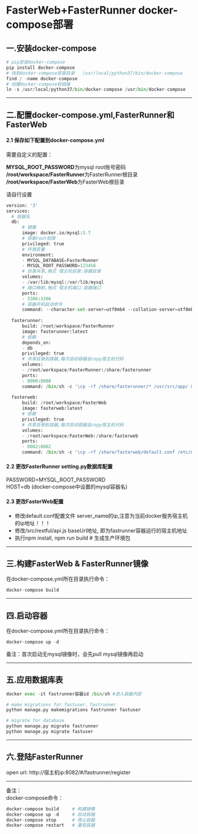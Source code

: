 # FasterWeb+FasterRunner docker-compose部署

## 一.安装docker-compose  
```python
# pip安装docker-compose
pip install docker-compose
# 找到docker-compose安装目录   /usr/local/python37/bin/docker-compose
find / -name docker-compose
# 创建docker-compose软链接
ln -s /usr/local/python37/bin/docker-compose /usr/bin/docker-compose
```

--------

## 二.配置docker-compose.yml,FasterRunner和FasterWeb
#### 2.1 保存如下配置到docker-compose.yml  

需要自定义的配置：  

**MYSQL_ROOT_PASSWORD**为mysql root账号密码  
**/root/workspace/FasterRunner**为FasterRunner根目录  
**/root/workspace/FasterWeb**为FasterWeb根目录  

请自行设置

```python
version: '3'
services:
  # 容器名
  db: 
      # 镜像
      image: docker.io/mysql:5.7
      # 获取root权限
      privileged: true
      # 环境变量
      environment:
      - MYSQL_DATABASE=FasterRunner
      - MYSQL_ROOT_PASSWORD=123456
      # 目录共享,格式 宿主机目录:容器目录
      volumes:
      - /var/lib/mysql:/var/lib/mysql
      # 端口映射,格式 宿主机端口:容器端口
      ports:
      - 3306:3306
      # 容器开机启动命令
      command: --character-set-server=utf8mb4 --collation-server=utf8mb4_unicode_ci  --socket=/var/lib/mysql/mysql.sock
  
  fasterunner:
      build: /root/workspace/FasterRunner
      image: fasterunner:latest
      # 依赖
      depends_on:
      - db
      privileged: true
      # 共享目录到容器,每次启动容器会copy宿主机代码
      volumes:
      - /root/workspace/FasterRunner:/share/fasterunner
      ports:
      - 8000:8000
      command: /bin/sh -c '\cp -rf /share/fasterunner/* /usr/src/app/ && python manage.py runserver 0.0.0.0:8000'
   
  fasterweb:
      build: /root/workspace/FasterWeb
      image: fasterweb:latest
      # 依赖
      privileged: true
      # 共享目录到容器,每次启动容器会copy宿主机代码
      volumes:
      - /root/workspace/FasterWeb:/share/fasterweb
      ports:
      - 8082:8082
      command: /bin/sh -c '\cp -rf /share/fasterweb/default.conf /etc/nginx/conf.d/ && \cp -rf /share/fasterweb/dist/  /usr/share/nginx/html/ && nginx -g "daemon off;"'

```
#### 2.2 更改FasterRunner setting.py数据库配置

PASSWORD=MYSQL_ROOT_PASSWORD  
HOST=db (docker-compose中设置的mysql容器名)

#### 2.3 更改FasterWeb配置  

* 修改default.conf配置文件 server_name的ip,注意为当前docker服务宿主机的ip地址！！！  
* 修改/src/restful/api.js baseUrl地址, 即为fastrunner容器运行的宿主机地址
* 执行npm install, npm run build # 生成生产环境包

----------
## 三.构建FasterWeb & FasterRunner镜像

在docker-compose.yml所在目录执行命令：  
```python
docker-compose build
```
-------
## 四.启动容器
在docker-compose.yml所在目录执行命令：  
```python
docker-compose up -d
```

备注：首次启动无mysql镜像时，会先pull mysql镜像再启动

-------

## 五.应用数据库表
```python
docker exec -it fastrunner容器id /bin/sh #进入容器内部

# make migrations for fastuser、fastrunner
python manage.py makemigrations fastrunner fastuser

# migrate for database
python manage.py migrate fastrunner
python manage.py migrate fastuser
```
------

## 六.登陆FasterRunner
open url: http://宿主机ip:8082/#/fastrunner/register

-------
备注：  
docker-compose命令：
```python
docker-compose build     # 构建镜像
docker-compose up -d     # 启动容器
docker-compose stop      # 停止容器
docker-compose restart   # 重启容器
```